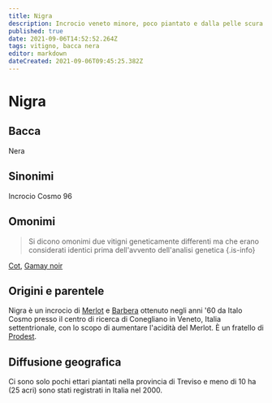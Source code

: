 ```yaml
---
title: Nigra
description: Incrocio veneto minore, poco piantato e dalla pelle scura.
published: true
date: 2021-09-06T14:52:52.264Z
tags: vitigno, bacca nera
editor: markdown
dateCreated: 2021-09-06T09:45:25.382Z
---
```


# Nigra

## Bacca
Nera
## Sinonimi
Incrocio Cosmo 96

## Omonimi
> Si dicono omonimi due vitigni geneticamente differenti ma che erano considerati identici prima dell'avvento dell'analisi genetica
{.is-info}

[Cot](/vitigni/bacca-nera/cot), [Gamay noir](/vitigni/bacca-nera/gamay-noir)

## Origini e parentele
Nigra è un incrocio di [Merlot](/vitigni/bacca-nera/merlot) e [Barbera](/vitigni/bacca-nera/barbera) ottenuto negli anni '60 da Italo Cosmo presso il centro di ricerca di Conegliano in Veneto, Italia settentrionale, con lo scopo di aumentare l'acidità del Merlot. È un fratello di [Prodest](/vitigni/bacca-nera/prodest).

## Diffusione geografica
Ci sono solo pochi ettari piantati nella provincia di Treviso e meno di 10 ha (25 acri) sono stati registrati in Italia nel 2000.